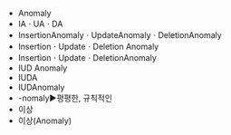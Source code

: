 ﻿- Anomaly
- IAㆍUAㆍDA
- InsertionAnomalyㆍUpdateAnomalyㆍDeletionAnomaly
- InsertionㆍUpdateㆍDeletion Anomaly
- InsertionㆍUpdateㆍDeletionAnomaly
- IUD Anomaly
- IUDA
- IUDAnomaly
- -nomaly▶️평평한, 규칙적인
- 이상
- 이상(Anomaly)
